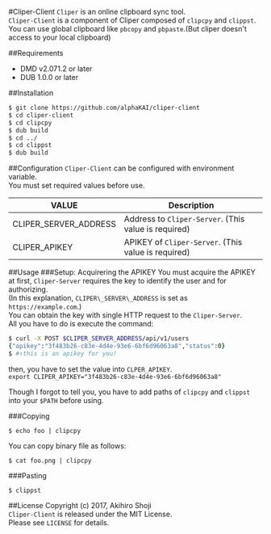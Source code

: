 #Cliper-Client
`Cliper` is an online clipboard sync tool.  
`Cliper-Client` is a component of Cliper composed of `clipcpy` and `clippst`.  
You can use global clipboard like `pbcopy` and `pbpaste`.(But cliper doesn't access to your local clipboard)  

##Requirements

- DMD v2.071.2 or later
- DUB 1.0.0 or later

##Installation

```zsh
$ git clone https://github.com/alphaKAI/cliper-client
$ cd cliper-client
$ cd clipcpy
$ dub build
$ cd ../
$ cd clippst
$ dub build
```

##Configuration
`Cliper-Client` can be configured with environment variable.  
You must set required values before use.  

|VALUE|Description|
|-----|-----------|
|CLIPER\_SERVER\_ADDRESS|Address to `Cliper-Server`. (This value is required)|
|CLIPER\_APIKEY|APIKEY of `Cliper-Server`. (This value is required)|

##Usage
###Setup: Acquirering the APIKEY
You must acquire the APIKEY at first, `Cliper-Server` requires the key to identify the user and for authorizing.  
(In this explanation, `CLIPER\_SERVER\_ADDRESS` is set as `https://example.com`.)  
You can obtain the key with single HTTP request to the `Cliper-Server`.  
All you have to do is execute the command:  

```zsh
$ curl -X POST $CLIPER_SERVER_ADDRESS/api/v1/users
{"apikey":"3f483b26-c83e-4d4e-93e6-6bf6d96063a8","status":0}
$ #↑this is an apikey for you!
```
then, you have to set the value into `CLPER_APIKEY`.  
`export CLIPER_APIKEY="3f483b26-c83e-4d4e-93e6-6bf6d96063a8"`

Though I forgot to tell you, you have to add paths of `clipcpy` and `clippst` into your `$PATH` before using.  

###Copying
```
$ echo foo | clipcpy
```

You can copy binary file as follows:  

```
$ cat foo.png | clipcpy
```

###Pasting
```
$ clippst
```

##License
Copyright (c) 2017, Akihiro Shoji  
`Cliper-Client` is released under the MIT License.  
Please see `LICENSE` for details.  

